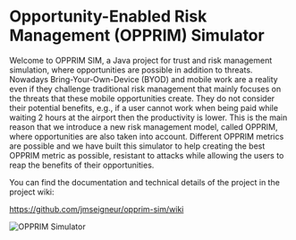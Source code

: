 Opportunity-Enabled Risk Management (OPPRIM) Simulator
=========

Welcome to OPPRIM SIM, a Java project for trust and risk management simulation, where opportunities are possible in addition to threats. Nowadays Bring-Your-Own-Device (BYOD) and mobile work are a reality even if they challenge traditional risk management that mainly focuses on the threats that these mobile opportunities create. They do not consider their potential benefits, e.g., if a user cannot work when being paid while waiting 2 hours at the airport then the productivity is lower. This is the main reason that we introduce a new risk management model, called OPPRIM, where opportunities are also taken into account. Different OPPRIM metrics are possible and we have built this simulator to help creating the best OPPRIM metric as possible, resistant to attacks while allowing the users to reap the benefits of their opportunities.

You can find the documentation and technical details of the project in the project wiki:

https://github.com/jmseigneur/opprim-sim/wiki

![OPPRIM Simulator](https://github.com/jmseigneur/opprim-sim/blob/master/Muses%20Sim/images/intro.png)
